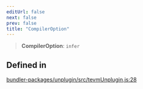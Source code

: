 ```yaml
---
editUrl: false
next: false
prev: false
title: "CompilerOption"
---
```


> **CompilerOption**: `infer`

## Defined in

[bundler-packages/unplugin/src/tevmUnplugin.js:28](https://github.com/qbzzt/tevm-monorepo/blob/main/bundler-packages/unplugin/src/tevmUnplugin.js#L28)

